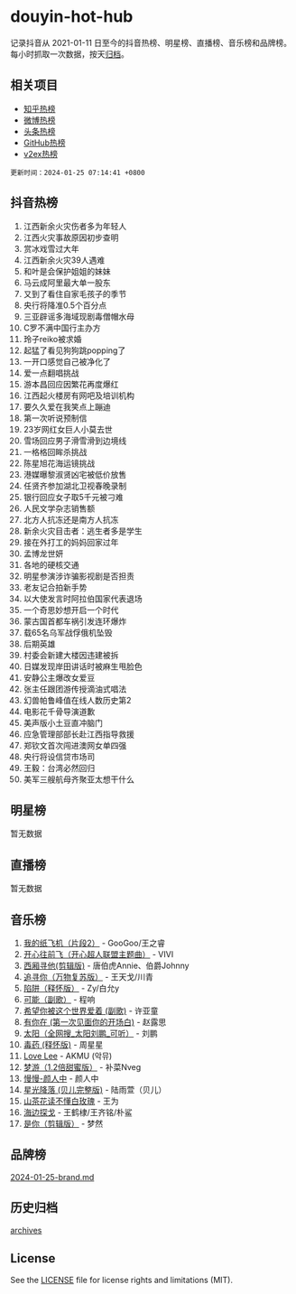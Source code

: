 # douyin-hot-hub

记录抖音从 2021-01-11 日至今的抖音热榜、明星榜、直播榜、音乐榜和品牌榜。每小时抓取一次数据，按天[归档](archives)。

## 相关项目

- [知乎热榜](https://github.com/lonnyzhang423/zhihu-hot-hub)
- [微博热榜](https://github.com/lonnyzhang423/weibo-hot-hub)
- [头条热榜](https://github.com/lonnyzhang423/toutiao-hot-hub)
- [GitHub热榜](https://github.com/lonnyzhang423/github-hot-hub)
- [v2ex热榜](https://github.com/lonnyzhang423/v2ex-hot-hub)


`更新时间：2024-01-25 07:14:41 +0800`

## 抖音热榜

1. 江西新余火灾伤者多为年轻人
1. 江西火灾事故原因初步查明
1. 赏冰戏雪过大年
1. 江西新余火灾39人遇难
1. 和叶是会保护姐姐的妹妹
1. 马云成阿里最大单一股东
1. 又到了看住自家毛孩子的季节
1. 央行将降准0.5个百分点
1. 三亚辟谣多海域现剧毒僧帽水母
1. C罗不满中国行主办方
1. 玲子reiko被求婚
1. 起猛了看见狗狗跳popping了
1. 一开口感觉自己被净化了
1. 爱一点翻唱挑战
1. 游本昌回应因繁花再度爆红
1. 江西起火楼房有网吧及培训机构
1. 要久久爱在我笑点上蹦迪
1. 第一次听说预制信
1. 23岁网红女巨人小莫去世
1. 雪场回应男子滑雪滑到边境线
1. 一格格回眸杀挑战
1. 陈星旭花海运镜挑战
1. 港媒曝黎淑贤凶宅被低价放售
1. 任贤齐参加湖北卫视春晚录制
1. 银行回应女子取5千元被刁难
1. 人民文学杂志销售额
1. 北方人抗冻还是南方人抗冻
1. 新余火灾目击者：逃生者多是学生
1. 接在外打工的妈妈回家过年
1. 孟博龙世妍
1. 各地的硬核交通
1. 明星参演涉诈骗影视剧是否担责
1. 老友记合拍新手势
1. 以大使发言时阿拉伯国家代表退场
1. 一个奇思妙想开启一个时代
1. 蒙古国首都车祸引发连环爆炸
1. 载65名乌军战俘俄机坠毁
1. 后期英雄
1. 村委会新建大楼因违建被拆
1. 日媒发现岸田讲话时被麻生甩脸色
1. 安静公主爆改女爱豆
1. 张主任跟团游传授滴油式唱法
1. 幻兽帕鲁峰值在线人数历史第2
1. 电影花千骨导演道歉
1. 美声版小土豆直冲脑门
1. 应急管理部部长赴江西指导救援
1. 郑钦文首次闯进澳网女单四强
1. 央行将设信贷市场司
1. 王毅：台湾必然回归
1. 美军三艘航母齐聚亚太想干什么

## 明星榜

暂无数据

## 直播榜

暂无数据

## 音乐榜

1. [我的纸飞机（片段2）](https://sf86-cdn-tos.douyinstatic.com/obj/tos-cn-ve-2774/oM2ZrKcg2CD5AeRB2gkeXOFB1IxAGJdZPazYHf) - GooGoo/王之睿
1. [开心往前飞（开心超人联盟主题曲）](https://sf86-cdn-tos.douyinstatic.com/obj/tos-cn-ve-2774/9d8fb7c82cf1421fb93a9fe925275e0a) - VIVI
1. [西厢寻他(剪辑版)](https://sf86-cdn-tos.douyinstatic.com/obj/tos-cn-ve-2774/oUsAVfAQKlRNxEv5qxvIB8o5qmIWUcXbzJKJhw) - 唐伯虎Annie、伯爵Johnny
1. [追寻你（万物复苏版）](https://sf86-cdn-tos.douyinstatic.com/obj/tos-cn-ve-2774/oYeAZJsbjIDit9APmBg8u6uDUQnHmoCf3gbo74) - 王天戈/川青
1. [陷阱（释怀版）](https://sf86-cdn-tos.douyinstatic.com/obj/tos-cn-ve-2774/oE8C21LeZrzKLDFfQYgMzx4GAIHageG5IzayY7) - Zy/白允y
1. [可能（副歌）](https://sf86-cdn-tos.douyinstatic.com/obj/tos-cn-ve-2774/cde1731888894259b333569393c2fb51) - 程响
1. [希望你被这个世界爱着 (副歌)](https://sf6-cdn-tos.douyinstatic.com/obj/tos-cn-ve-2774/oUHCmWQfZlE3QQBKBeD8rCFLpJzPgCpImhsxMt) - 许亚童
1. [有你在 (第一次见面你的开场白)](https://sf86-cdn-tos.douyinstatic.com/obj/tos-cn-ve-2774/oAthrQ3ClJBfI57uBoFEgNDYtNCZ0TSYQQfxQ0) - 赵露思
1. [太阳（全网搜_太阳刘鹏_可听）](https://sf86-cdn-tos.douyinstatic.com/obj/tos-cn-ve-2774/ogWbyIQnlBFImVbeDocRdCIYtBHlbJXgfZMvgz) - 刘鹏
1. [毒药 (释怀版)](https://sf3-cdn-tos.douyinstatic.com/obj/tos-cn-ve-2774/oYILMEAzspdZBIzy4frJNB8ZHPHWAhiwowd4Ad) - 周星星
1. [Love Lee](https://sf86-cdn-tos.douyinstatic.com/obj/tos-cn-ve-2774/o05GbkJGbCBTdDnMtB0fwOYgkeZp23vrWQDQBS) - AKMU (악뮤)
1. [梦游（1.2倍甜蜜版）](https://sf6-cdn-tos.douyinstatic.com/obj/tos-cn-ve-2774/o4gyAUm8hwufoEABmwVIiQtHsFuGzAEEWtNMzo) - 补菜Nveg
1. [慢慢-颜人中](https://sf86-cdn-tos.douyinstatic.com/obj/tos-cn-ve-2774/ocjHNfBXdBxQNC8ZGAeoLMFTUgtBg8bkExunDC) - 颜人中
1. [星光降落 (贝儿完整版)](https://sf6-cdn-tos.douyinstatic.com/obj/tos-cn-ve-2774/okwB9hAwyAtsFFkFBzAX1hOOfQuIoMNs0W2Mwr) - 陆雨萱（贝儿）
1. [山茶花读不懂白玫瑰](https://sf86-cdn-tos.douyinstatic.com/obj/tos-cn-ve-2774/osfn8B7DktrRHEPJgPCfDbw7QDQEkwC16BxZg9) - 王为
1. [海边探戈](https://sf86-cdn-tos.douyinstatic.com/obj/tos-cn-ve-2774/os9gE0VQCGqt6VQkZDyBBYvfSDY0QFe3vVmubn) - 王鹤棣/王齐铭/朴鲨
1. [是你（剪辑版）](https://sf3-cdn-tos.douyinstatic.com/obj/tos-cn-ve-2774/46019dae783c4c969944217fe1cfafc4) - 梦然

## 品牌榜

[2024-01-25-brand.md](archives/2024-01-25-brand.md)

## 历史归档

[archives](archives)

## License

See the [LICENSE](LICENSE) file for license rights and limitations (MIT).
